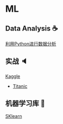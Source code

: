 # ML
## Data Analysis :coffee:
[利用Python进行数据分析](https://github.com/billreus/ML/tree/master/Data%20Analysis)

## 实战 :speaker:
[Kaggle](https://github.com/billreus/ML/tree/master/Kaggle)
 * [Titanic](https://github.com/billreus/ML/tree/master/Kaggle/Titanic)

## 机器学习库 :flags: 
[SKlearn](https://github.com/billreus/ML/tree/master/SKlearn)

